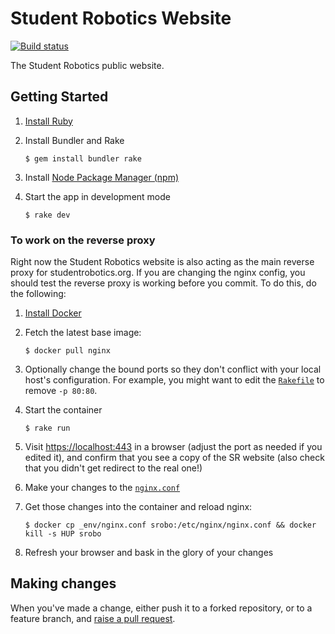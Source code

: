 # Student Robotics Website

[![Build status][build-badge]][build-page]

The Student Robotics public website.

## Getting Started

1. [Install Ruby][install-ruby]

2. Install Bundler and Rake

    ``` shell
    $ gem install bundler rake
    ```

3. Install [Node Package Manager (npm)][install-npm]

4. Start the app in development mode

    ```shell
    $ rake dev
    ```

### To work on the reverse proxy

Right now the Student Robotics website is also acting as the main reverse proxy
for studentrobotics.org. If you are changing the nginx config, you should test
the reverse proxy is working before you commit. To do this, do the following:

1. [Install Docker][docker]

2. Fetch the latest base image:
    ``` shell
    $ docker pull nginx
    ```

3. Optionally change the bound ports so they don't conflict with your local host's
   configuration. For example, you might want to edit the [`Rakefile`](Rakefile)
   to remove `-p 80:80`.

4. Start the container

    ``` shell
    $ rake run
    ```

5. Visit <https://localhost:443> in a browser (adjust the port as needed if you
   edited it), and confirm that you see a copy of the SR website (also check that
   you didn't get redirect to the real one!)

6. Make your changes to the [`nginx.conf`](_env/nginx.conf)


7. Get those changes into the container and reload nginx:
    ``` shell
    $ docker cp _env/nginx.conf srobo:/etc/nginx/nginx.conf && docker kill -s HUP srobo
    ```

8. Refresh your browser and bask in the glory of your changes

## Making changes

When you've made a change, either push it to a forked repository, or to a
feature branch, and [raise a pull request][raise-a-pr].

[build-badge]: https://circleci.com/gh/srobo/website/tree/master.png?style=shield
[build-page]: https://circleci.com/gh/srobo/website/tree/master
[docker]: https://docker.com/
[install-ruby]: https://www.ruby-lang.org/en/documentation/installation/
[install-npm]: https://nodejs.org/en/download/
[raise-a-pr]: https://github.com/srobo/website/pull/new/gh-pages
